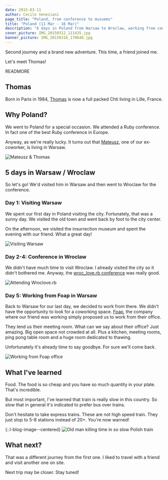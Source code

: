 ```yaml
---
date: 2015-03-11
author: Cecile Veneziani
page_title: "Poland, from conference to musuems"
title: "Poland (11 Mar - 16 Mar)"
description: "6 days in Poland from Warsaw to Wroclaw, working from company offices and attention a Ruby conference."
cover_picture: IMG_20150312_111435.jpg
banner_picture: IMG_20150316_170640.jpg
---
```


Second journey and a brand new adventure. This time, a friend joined me.

Let's meet Thomas!

READMORE

## Thomas

Born in Paris in 1984, [Thomas](https://twitter.com/aryko) is now a full packed Chti living in Lille, France.

## Why Poland?

We went to Poland for a special occasion. We attended a Ruby conference. In fact one of the best Ruby conference in Europe.

Anyway, as we're really lucky. It turns out that [Mateusz](https://twitter.com/mkonikowski), one of our ex-coworker, is living in Warsaw.

![Mateusz & Thomas](/assets/images/blog/articles/2015-03-11-poland/IMG_20150316_170629.jpg)

## 5 days in Warsaw / Wroclaw

So let's go! We'd visited him in Warsaw and then went to Wroclaw for the conference.

### Day 1: Visiting Warsaw

We spent our first day in Poland visiting the city. Fortunately, that was a sunny day. We visited the old town and went back by foot to the city center.

On the afternoon, we visited the insurrection museum and spent the evening with our friend.
What a great day!

![Visiting Warsaw](/assets/images/blog/articles/2015-03-11-poland/IMG_20150312_111306.jpg)

### Day 2-4: Conference in Wroclaw

We didn't have much time to visit Wroclaw. I already visited the city so it didn't bothered me. Anyway, the [wroc_love.rb conference](http://wrocloverb.com/) was really good.

![Attending Wroclove.rb](/assets/images/blog/articles/2015-03-11-poland/CAClre9WcAAGz76.jpg)

### Day 5: Working from Foap in Warsaw

Back to Warsaw for our last day, we decided to work from there. We didn't have the opportunity to look for a coworking space. [Foap](https://foap.com/), the company where our friend was working simply proposed us to work from their office.

They lend us their meeting room. What can we say about their office? Just amazing. Big open space not crowded at all. Plus a kitchen, meeting rooms, ping pong table room and a huge room dedicated to thawing.

Unfortunately it's already time to say goodbye. For sure we'll come back.

![Working from Foap office](/assets/images/blog/articles/2015-03-11-poland/IMG_20150316_143328.jpg)

## What I've learned

Food. The food is so cheap and you have so much quantity in your plate. That's incredible.

But most important, I've learned that train is really slow in this country. So slow that in general it's indicated to prefer bus over trains.

Don't hesitate to take express trains. These are not high speed train. They just stop to 5-8 stations instead of 20+. You're now warned!

{:.l-blog-image--centered}
![Old man killing time in so slow Polish train](/assets/images/blog/articles/2015-03-11-poland/IMG_20150313_110409.jpg)

## What next?

That was a different journey from the first one. I liked to travel with a friend and visit another one on site.

Next trip may be closer. Stay tuned!
